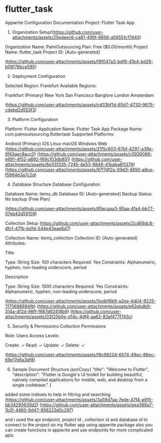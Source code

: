 # flutter_task

Appwrite Configuration Documentation
Project: Flutter Task App
1. Organization Setup!(https://github.com/user-attachments/assets/25edeec6-ca81-499f-8656-a56551c17440)


Organization Name: PalmOutsourcing
Plan: Free ($0.00/month)
Project Name: flutter_task
Project ID: [Auto-generated]

(https://github.com/user-attachments/assets/f9f047a3-bdf6-41b4-bd29-b08f76bce595)


2. Deployment Configuration

Selected Region: Frankfurt
Available Regions:

Frankfurt (Primary)
New York
San Francisco
Banglore
London
Amsterdam

(https://github.com/user-attachments/assets/cd33bf1d-65d7-4730-9675-cdebd2d553f3)



3. Platform Configuration

Platform: Flutter
Application Name: Flutter Task App
Package Name: com.palmoutsourcing.fluttertask
Supported Platforms:

Android (Primary)
iOS
Linux
macOS
Windows
Web
(https://github.com/user-attachments/assets/21f5c603-67bf-4297-a39e-9f43aec8acc0)
(https://github.com/user-attachments/assets/c0930066-e691-4f52-a892-f69c103db851)
(https://github.com/user-attachments/assets/6e331335-7245-4e53-8848-41baba8f1379)
(https://github.com/user-attachments/assets/97f7df2a-09d3-4850-a8ce-f5964b3a7c2d)



4. Database Structure
Database Configuration

Database Name: items_db
Database ID: [Auto-generated]
Backup Status: No backup (Free Plan)

(https://github.com/user-attachments/assets/85ecaaa3-95aa-4fa4-bb77-07eb42d59109)

Collection Setup
(https://github.com/user-attachments/assets/2cd69dc8-dfcf-47fb-bd1d-544e43eae6d7)

Collection Name: items_collection
Collection ID: [Auto-generated]
Attributes:

Title

Type: String
Size: 100 characters
Required: Yes
Constraints: Alphanumeric, hyphen, non-leading underscore, period


Description

Type: String
Size: 1000 characters
Required: Yes
Constraints: Alphanumeric, hyphen, non-leading underscore, period

(https://github.com/user-attachments/assets/5edbf6b9-a2ee-4d04-9225-7f75698694fb)
(https://github.com/user-attachments/assets/e62ebdb9-314a-4f2d-96ff-f667d62418b9)
(https://github.com/user-attachments/assets/03f25b0e-d14c-4df4-aa62-83af477f743c)



5. Security & Permissions
Collection Permissions

Role: Users
Access Levels:

Create: ✓
Read: ✓
Update: ✓
Delete: ✓

(https://github.com/user-attachments/assets/f8c98224-6574-49ac-88ec-69e17e6a3df8)

6. Sample Document Structure
jsonCopy{
    "title": "Welcome to Flutter",
    "description": "Flutter is Google's UI toolkit for building beautiful, natively compiled applications for mobile, web, and desktop from a single codebase."
}

added some indexes to help in filtring and searching 
(https://github.com/user-attachments/assets/3a59d7aa-7ede-47f4-a915-bb34290639d2)
(https://github.com/user-attachments/assets/eea388a7-1b2f-4460-9d47-958223d0c297)

and i used the api endpoint, project id , collection id and database id to connect to the project on my flutter app using appwrite package 
also you can create functions in appwrite and use endpoints for more complicated apis 
